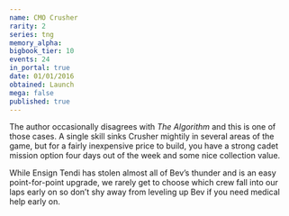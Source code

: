```yaml
---
name: CMO Crusher
rarity: 2
series: tng
memory_alpha:
bigbook_tier: 10
events: 24
in_portal: true
date: 01/01/2016
obtained: Launch
mega: false
published: true
---
```


The author occasionally disagrees with *The Algorithm* and this is one of those cases. A single skill sinks Crusher mightily in several areas of the game, but for a fairly inexpensive price to build, you have a strong cadet mission option four days out of the week and some nice collection value.

While Ensign Tendi has stolen almost all of Bev’s thunder and is an easy point-for-point upgrade, we rarely get to choose which crew fall into our laps early on so don’t shy away from leveling up Bev if you need medical help early on.

